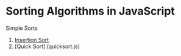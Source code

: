 # Sorting Algorithms in JavaScript

Simple Sorts

1. [Insertion Sort](insertionsort.js)
2. [Quick Sort] (quicksort.js)
